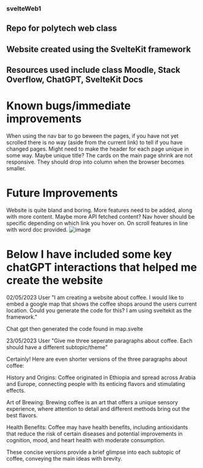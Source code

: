 ### svelteWeb1
## Repo for polytech web class
## Website created using the SvelteKit framework
## Resources used include class Moodle, Stack Overflow, ChatGPT, SvelteKit Docs

# Known bugs/immediate improvements
   When using the nav bar to go beween the pages, if you have not yet scrolled there is no way (aside from the current link) to tell if you have changed pages.
   Might need to make the header for each page unique in some way. Maybe unique title?
   The cards on the main page shrink are not responsive. They should drop into column when the browser becomes smaller.
  
# Future Improvements
  Website is quite bland and boring. More features need to be added, along with more content. Maybe more API fetched content?
  Nav hover should be specific depending on which link you hover on. 
  On scroll features in line with word doc provided.
  ![image](https://github.com/reubenmca/svelteWeb1/assets/113948276/603d9861-4083-4f05-8fa4-53197b141bb0)
 
# Below I have included some key chatGPT interactions that helped me create the website
  02/05/2023
  User
  "I am creating a website about coffee. I would like to embed a google map that shows the coffee shops around the users current location. Could you generate the code for this? I am using sveltekit as the framework."
  
  Chat gpt then generated the code found in map.svelte
  
  23/05/2023
  User
  "Give me three seperate paragraphs about coffee. Each should have a different subtopic/theme"
  
  Certainly! Here are even shorter versions of the three paragraphs about coffee:

  History and Origins: Coffee originated in Ethiopia and spread across Arabia and Europe, connecting people with its enticing flavors and stimulating effects.
  
  Art of Brewing: Brewing coffee is an art that offers a unique sensory experience, where attention to detail and different methods bring out the best flavors.
  
  Health Benefits: Coffee may have health benefits, including antioxidants that reduce the risk of certain diseases and potential improvements in cognition, mood, and heart health with moderate consumption.
  
  These concise versions provide a brief glimpse into each subtopic of coffee, conveying the main ideas with brevity.



